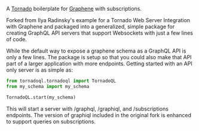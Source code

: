 A [Tornado](http://www.tornadoweb.org/) boilerplate for [Graphene](http://graphene-python.org/) with subscriptions.

Forked from Ilya Radinsky's example for a Tornado Web Server Integration with Graphene and packaged into a generalized, simple package for creating GraphQL API servers that support Websockets with just a few lines of code.

While the default way to expose a graphene schema as a GraphQL API is only a few lines. The package is setup so that you could also make that API part of a larger application with more endpoints. Getting started with an API only server is as simple as:

```python
from tornadoql.tornadoql import TornadoQL
from my_schema import my_schema

TornadoQL.start(my_schema)

```

This will start a server with /graphql, /graphiql, and /subscriptions endpoints. The version of graphiql included in the original fork is enhanced to support queries on subscriptions.

